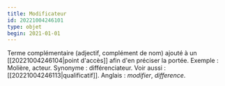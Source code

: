 ```yaml
---
title: Modificateur
id: 20221004246101
type: objet
begin: 2021-01-01
---
```


Terme complémentaire (adjectif, complément de nom) ajouté à un [[20221004246104|point d'accès]] afin d'en préciser la portée. Exemple : Molière, acteur. Synonyme : différenciateur. Voir aussi : [[20221004246113|qualificatif]]. Anglais : *modifier*, *difference*.